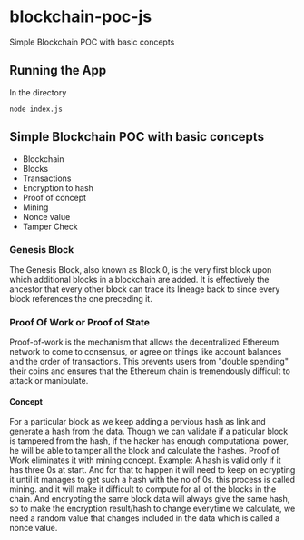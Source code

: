 # blockchain-poc-js
Simple Blockchain POC with basic concepts 


## Running the App
In the directory
```
node index.js

```


## Simple Blockchain POC with basic concepts 

- Blockchain
- Blocks
- Transactions
- Encryption to hash
- Proof of concept
- Mining
- Nonce value
- Tamper Check



### Genesis Block
The Genesis Block, also known as Block 0, is the very first block upon which additional blocks in a blockchain are added. It is effectively the ancestor that every other block can trace its lineage back to since every block references the one preceding it.


### Proof Of Work or Proof of State
Proof-of-work is the mechanism that allows the decentralized Ethereum network to come to consensus, or agree on things like account balances and the order of transactions. This prevents users from "double spending" their coins and ensures that the Ethereum chain is tremendously difficult to attack or manipulate.

#### Concept

For a particular block as we keep adding a pervious hash as link and generate a hash from the data.
Though we can validate if a paticular block is tampered from the hash, if the hacker has enough computational power, he will be able to tamper all the block and calculate the hashes.
Proof of Work eliminates it with mining concept. 
Example: A hash is valid only if it has three 0s at start. And for that to happen it will need to keep on ecrypting it until it manages to get such a hash with the no of 0s. this process is called mining. and it will make it difficult to compute for all of the blocks in the chain.
And encrypting the same block data will always give the same hash, so to make the encryption result/hash to change everytime we calculate, we need a random value that changes included in the data which is called a nonce value.
